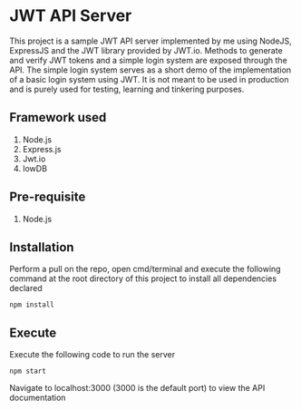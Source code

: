 # JWT API Server
This project is a sample JWT API server implemented by me using NodeJS, ExpressJS and the JWT library provided by JWT.io. Methods to generate and verify JWT tokens and a simple login system are exposed through the API. The simple login system serves as a short demo of the implementation of a basic login system using JWT. It is not meant to be used in production and is purely used for testing, learning and tinkering purposes.

## Framework used
1. Node.js
2. Express.js
3. Jwt.io
4. lowDB

## Pre-requisite
1. Node.js

## Installation
Perform a pull on the repo, open cmd/terminal and execute the following command at the root directory of this project to install all dependencies declared<br>
```
npm install
```

## Execute
Execute the following code to run the server<br>
```
npm start
```
Navigate to localhost:3000 (3000 is the default port) to view the API documentation